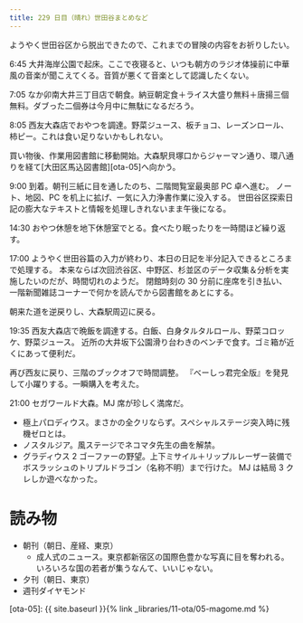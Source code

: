 ```yaml
---
title: 229 日目（晴れ）世田谷まとめなど
---
```


ようやく世田谷区から脱出できたので、これまでの冒険の内容をお祈りしたい。

6:45 大井海岸公園で起床。ここで夜寝ると、いつも朝方のラジオ体操前に中華風の音楽が聞こえてくる。音質が悪くて音楽として認識したくない。

7:05 なか卯南大井三丁目店で朝食。納豆朝定食＋ライス大盛り無料＋唐揚三個無料。ダブった二個券は今月中に無駄になるだろう。

8:05 西友大森店でおやつを調達。野菜ジュース、板チョコ、レーズンロール、柿ピー。これは食い足りないかもしれない。

買い物後、作業用図書館に移動開始。大森駅貝塚口からジャーマン通り、環八通りを経て[大田区馬込図書館][ota-05]へ向かう。

9:00 到着。朝刊三紙に目を通したのち、二階閲覧室最奥部 PC 卓へ進む。
ノート、地図、PC を机上に拡げ、一気に入力浄書作業に没入する。
世田谷区探索日記の膨大なテキストと情報を処理しきれないまま午後になる。

14:30 おやつ休憩を地下休憩室でとる。食べたり眠ったりを一時間ほど繰り返す。

17:00 ようやく世田谷篇の入力が終わり、本日の日記を半分記入できるところまで処理する。
本来ならば次回渋谷区、中野区、杉並区のデータ収集＆分析を実施したいのだが、時間切れのようだ。
閉館時刻の 30 分前に座席を引き払い、一階新聞雑誌コーナーで何かを読んでから図書館をあとにする。

朝来た道を逆戻りし、大森駅周辺に戻る。

19:35 西友大森店で晩飯を調達する。白飯、白身タルタルロール、野菜コロッケ、野菜ジュース。
近所の大井坂下公園滑り台わきのベンチで食す。ゴミ箱が近くにあって便利だ。

再び西友に戻り、三階のブックオフで時間調整。
『べーしっ君完全版』を発見して小躍りする。一瞬購入を考えた。

21:00 セガワールド大森。MJ 席が珍しく満席だ。
* 極上パロディウス。まさかの全クリならず。スペシャルステージ突入時に残機ゼロとは。
* ノスタルジア。風ステージでネコマタ先生の曲を解禁。
* グラディウス 2 ゴーファーの野望。上下ミサイル＋リップルレーザー装備でボスラッシュのトリプルドラゴン（名称不明）まで行けた。
MJ は結局 3 クレしか遊べなかった。

# 読み物

* 朝刊（朝日、産経、東京）
  * 成人式のニュース。東京都新宿区の国際色豊かな写真に目を奪われる。いろいろな国の若者が集うなんて、いいじゃない。
* 夕刊（朝日、東京）
* 週刊ダイヤモンド

[ota-05]: {{ site.baseurl }}{% link _libraries/11-ota/05-magome.md %}
